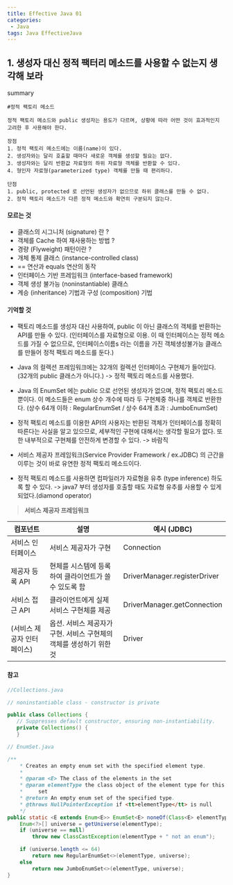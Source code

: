 ```yaml
---
title: Effective Java 01
categories:
 - Java
tags: Java EffectiveJava
---
```


## 1. 생성자 대신 정적 팩터리 메소드를 사용할 수 없는지 생각해 보라

summary
```
#정적 팩토리 메소드

정적 팩토리 메소드와 public 생성자는 용도가 다르며, 상황에 따라 어떤 것이 효과적인지 고려한 후 사용해야 한다.

장점
1. 정적 팩토리 메소드에는 이름(name)이 있다.
2. 생성자와는 달리 호출할 때마다 새로운 객체를 생성할 필요는 없다.
3. 생성자와는 달리 반환값 자료형의 하위 자료형 객체를 반환할 수 있다.
4. 형인자 자료형(parameterized type) 객체를 만들 때 편리하다.  

단점
1. public, protected 로 선언된 생성자가 없으므로 하위 클래스를 만들 수 없다.
2. 정적 팩토리 메소드가 다른 정적 메소드와 확연히 구분되지 않는다.
```



#### 모르는 것
 - 클래스의 시그니처 (signature) 란 ?
 - 객체를 Cache 하여 재사용하는 방법 ?
 - 경량 (Flyweight) 패턴이란 ?
 - 개체 통제 클래스 (instance-controlled class)
 - == 연산과 equals 연산의 동작
 - 인터페이스 기반 프레임워크 (interface-based framework)
 - 객체 생성 불가능 (noninstantiable) 클래스
 - 계승 (inheritance) 기법과 구성 (composition) 기법


#### 기억할 것
 - 팩토리 메소드를 생성자 대신 사용하여, public 이 아닌 클래스의 객체를 반환하는 API를 만들 수 있다. (인터페이스를 자료형으로 이용. 이 때 인터페이스는 정적 메소드를 가질 수 없으므로, 인터페이스이름s 라는 이름을 가진 객체생성불가능 클래스를 만들어 정적 팩토리 메소드를 둔다.)  

 - Java 의 컬렉션 프레임워크에는 32개의 컬렉션 인터페이스 구현체가 들어있다. (32개의 public 클래스가 아니다.) -> 정적 팩토리 메소드를 사용했다.  

 - Java 의 EnumSet 에는 public 으로 선언된 생성자가 없으며, 정적 팩토리 메소드 뿐이다. 이 메소드들은 enum 상수 개수에 따라 두 구현체중 하나를 객체로 반환한다. (상수 64개 이하 : RegularEnumSet / 상수 64개 초과 : JumboEnumSet)
  
 - 정적 팩토리 메소드를 이용한 API의 사용자는 반환된 객체가 인터페이스를 정확히 따른다는 사실을 알고 있으므로, 세부적인 구현에 대해서는 생각할 필요가 없다. 또한 내부적으로 구현체를 안전하게 변경할 수 있다. -> 바람직

 - 서비스 제공자 프레임워크(Service Provider Framework / ex.JDBC) 의 근간을 이루는 것이 바로 유연한 정적 팩토리 메소드이다.  

 - 정적 팩토리 메소드를 사용하면 컴파일러가 자료형을 유추 (type inference) 하도록 할 수 있다.
  -> java7 부터 생성자를 호출할 때도 자료형 유추를 사용할 수 있게 되었다.(diamond operator)


>  **서비스 제공자 프레임워크**  

컴포넌트 | 설명 | 예시 (JDBC)
---|---|---
서비스 인터페이스 | 서비스 제공자가 구현 | Connection
제공자 등록 API | 현체를 시스템에 등록하여 클라이언트가 쓸 수 있도록 함 | DriverManager.registerDriver
서비스 접근 API | 클라이언트에게 실제 서비스 구현체를 제공  | DriverManager.getConnection
(서비스 제공자 인터페이스) | 옵션. 서비스 제공자가 구현. 서비스 구현체의 객체를 생성하기 위한 것 | Driver 



 #### 참고

 ```java
//Collections.java

// noninstantiable class - constructor is private

public class Collections {
    // Suppresses default constructor, ensuring non-instantiability.
    private Collections() {
    }

```


```java
// EnumSet.java

/**
    * Creates an empty enum set with the specified element type.
    *
    * @param <E> The class of the elements in the set
    * @param elementType the class object of the element type for this enum
    *     set
    * @return An empty enum set of the specified type.
    * @throws NullPointerException if <tt>elementType</tt> is null
    */
public static <E extends Enum<E>> EnumSet<E> noneOf(Class<E> elementType) {
    Enum<?>[] universe = getUniverse(elementType);
    if (universe == null)
        throw new ClassCastException(elementType + " not an enum");

    if (universe.length <= 64)
        return new RegularEnumSet<>(elementType, universe);
    else
        return new JumboEnumSet<>(elementType, universe);
}

```